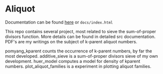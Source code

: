 Aliquot
==========

Documentation can be found [here](https://guinn8.github.io/aliquot/html/index.html) or `docs/index.html`

This repo contains several project, most related to sieve the sum-of-proper divisors function. More details can be found in detailed src documentation. PDF's are my writings on the subject of k-parent aliquot numbers.

pomyang_kparent counts the occurrence of k-parent numbers, by far the most developed.
additive_sieve is a sum-of-proper divisors sieve of my own development.
huer_model computes a model for density of kparent numbers.
plot_aliquot_families is a experiment in plotting aliquot families.
